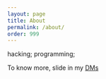 ```yaml
---
layout: page
title: About
permalink: /about/
order: 999
---
```


hacking; programming;

To know more, slide in my [DMs](https://instagram.com/theabhishekbhujang)



